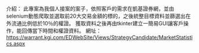 介紹：
此專案為我個人接案的案子，依照客戶的需求在凱基證券網，並由selenium動態爬取並選取前20大交易金額的標的，之後統整目標資料並篩選出在外流通比例低於10％的權證。
獲取資料之後再由tkinter建立一簡易GUI讓客戶操作，能回傳當下時間和權證資料。
網址：https://warrant.kgi.com/EDWebSite/Views/StrategyCandidate/MarketStatistics.aspx
